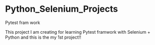 # Python_Selenium_Projects
Pytest fram work

This project I am creating for learning Pytest framwork with Selenium + Python and this is the my 1st project!!
